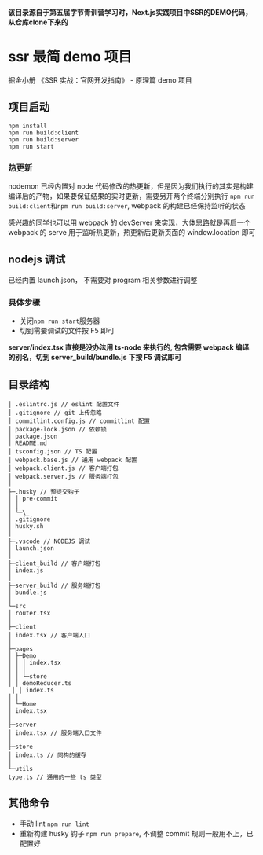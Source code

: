 **该目录源自于第五届字节青训营学习时，Next.js实践项目中SSR的DEMO代码，从仓库clone下来的**


# ssr 最简 demo 项目

掘金小册 《SSR 实战：官网开发指南》 - 原理篇 demo 项目

## 项目启动

```
npm install
npm run build:client
npm run build:server
npm run start
```

### 热更新

nodemon 已经内置对 node 代码修改的热更新，但是因为我们执行的其实是构建编译后的产物，如果要保证结果的实时更新，需要另开两个终端分别执行
`npm run build:client`和`npm run build:server`, webpack 的构建已经保持监听的状态

感兴趣的同学也可以用 webpack 的 devServer 来实现，大体思路就是再启一个 webpack 的 serve 用于监听热更新，热更新后更新页面的 window.location 即可

## nodejs 调试

已经内置 launch.json， 不需要对 program 相关参数进行调整

### 具体步骤

- 关闭`npm run start`服务器
- 切到需要调试的文件按 F5 即可

**server/index.tsx 直接是没办法用 ts-node 来执行的, 包含需要 webpack 编译的别名，切到 server_build/bundle.js 下按 F5 调试即可**

## 目录结构

```
│ .eslintrc.js // eslint 配置文件
│ .gitignore // git 上传忽略
│ commitlint.config.js // commitlint 配置
│ package-lock.json // 依赖锁
│ package.json
│ README.md
│ tsconfig.json // TS 配置
│ webpack.base.js // 通用 webpack 配置
│ webpack.client.js // 客户端打包
│ webpack.server.js // 服务端打包
│
├─.husky // 预提交钩子
│ │ pre-commit
│ │
│ └─\_
│ .gitignore
│ husky.sh
│
├─.vscode // NODEJS 调试
│ launch.json
│
├─client_build // 客户端打包
│ index.js
│
├─server_build // 服务端打包
│ bundle.js
│
└─src
│ router.tsx
│
├─client
│ index.tsx // 客户端入口
│
├─pages
│ ├─Demo
│ │ │ index.tsx
│ │ │
│ │ └─store
│ │ demoReducer.ts  
 │ │ index.ts
│ │
│ └─Home
│ index.tsx
│
├─server
│ index.tsx // 服务端入口文件
│
├─store
│ index.ts // 同构的缓存
│
└─utils
type.ts // 通用的一些 ts 类型
```

## 其他命令

- 手动 lint `npm run lint`
- 重新构建 husky 钩子 `npm run prepare`, 不调整 commit 规则一般用不上，已配置好
